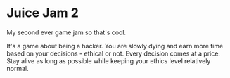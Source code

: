 # Juice Jam 2

My second ever game jam so that's cool.

It's a game about being a hacker. You are slowly dying and earn more time based on your decisions - ethical or not. Every decision comes at a price. Stay alive as long as possible while keeping your ethics level relatively normal.
